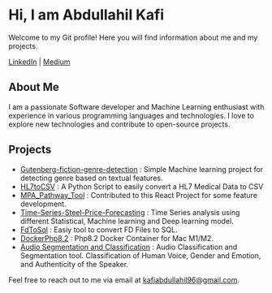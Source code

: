 # Hi, I am Abdullahil Kafi

Welcome to my Git profile! Here you will find information about me and my projects.


[LinkedIn](https://www.linkedin.com/in/abdullahil-kafi120/) | [Medium](https://kafiabdullahil96.medium.com/)

## About Me

I am a passionate Software developer and Machine Learning enthusiast with experience in various programming languages and technologies. I love to explore new technologies and contribute to open-source projects.

## Projects

- [Gutenberg-fiction-genre-detection](https://github.com/kafi350/Gutenberg-fiction-genre-detection) : Simple Machine learning project for detecting genre based on textual features. 
- [HL7toCSV](https://github.com/kafi350/HL7toCSV) : A Python Script to easily convert a HL7 Medical Data to CSV
- [MPA_Pathway_Tool](https://github.com/kafi350/MPA_Pathway_Tool) : Contributed to this React Project for some feature development.
- [Time-Series-Steel-Price-Forecasting](https://github.com/kafi350/Time-Series-Steel-Price-Forecasting) : Time Series analysis using different Statistical, Machine learning and Deep learning model.
- [FdToSql](https://github.com/kafi350/FdToSql) : Easiy tool to convert FD Files to SQL.
- [DockerPhp8.2](https://github.com/kafi350/DockerPhp8.2) : Php8.2 Docker Container for Mac M1/M2.
- [Audio Segmentation and Classification](https://github.com/kafi350/audioAnalysis) : Audio Classification and Segmentation tool. Classification of Human Voice, Gender and Emotion, and Authenticity of the Speaker.



Feel free to reach out to me via email at [kafiabdullahil96@gmail.com](mailto:kafiabdullahil96@gmail.com).


